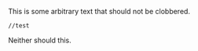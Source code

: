 This is some arbitrary text that should not be clobbered.

~~~ {#sample .numberLines startFrom="1"}
//test
~~~
Neither should this.
